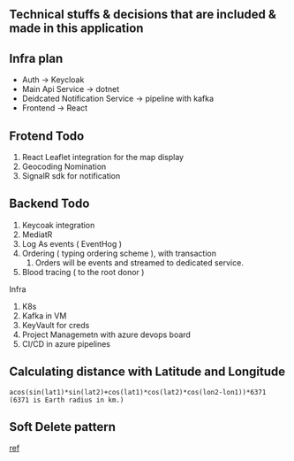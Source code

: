 ## Technical stuffs & decisions that are included & made in this application

## Infra plan

-   Auth -> Keycloak
-   Main Api Service -> dotnet
-   Deidcated Notification Service -> pipeline with kafka
-   Frontend -> React

## Frotend Todo

1. React Leaflet integration for the map display
2. Geocoding Nomination
3. SignalR sdk for notification

## Backend Todo

1. Keycoak integration
2. MediatR
3. Log As events ( EventHog )
4. Ordering ( typing ordering scheme ), with transaction
    1. Orders will be events and streamed to dedicated service.
5. Blood tracing ( to the root donor )

Infra

1. K8s
2. Kafka in VM
3. KeyVault for creds
4. Project Managemetn with azure devops board
5. CI/CD in azure pipelines

## Calculating distance with Latitude and Longitude

```
acos(sin(lat1)*sin(lat2)+cos(lat1)*cos(lat2)*cos(lon2-lon1))*6371 (6371 is Earth radius in km.)
```

## Soft Delete pattern

[ref](https://blog.jetbrains.com/dotnet/2023/06/14/how-to-implement-a-soft-delete-strategy-with-entity-framework-core/)
